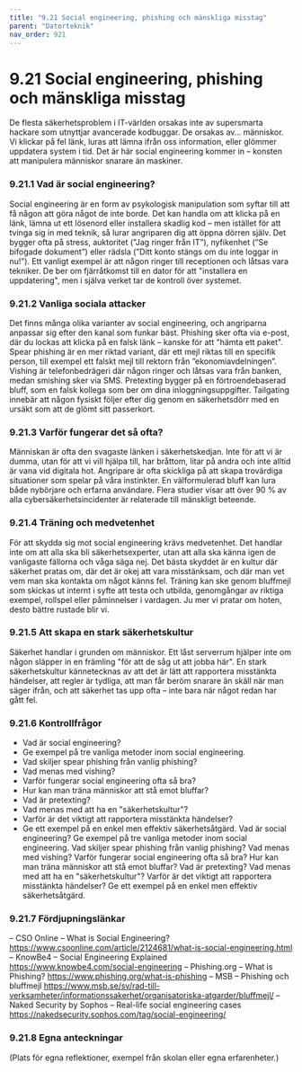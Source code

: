 ```yaml
---
title: "9.21 Social engineering, phishing och mänskliga misstag"
parent: "Datorteknik"
nav_order: 921
---
```


# 9.21 Social engineering, phishing och mänskliga misstag

De flesta säkerhetsproblem i IT-världen orsakas inte av supersmarta hackare som utnyttjar avancerade kodbuggar. De orsakas av… människor. Vi klickar på fel länk, luras att lämna ifrån oss information, eller glömmer uppdatera system i tid. Det är här social engineering kommer in – konsten att manipulera människor snarare än maskiner.
### 9.21.1 Vad är social engineering?
Social engineering är en form av psykologisk manipulation som syftar till att få någon att göra något de inte borde. Det kan handla om att klicka på en länk, lämna ut ett lösenord eller installera skadlig kod – men istället för att tvinga sig in med teknik, så lurar angriparen dig att öppna dörren själv. Det bygger ofta på stress, auktoritet (”Jag ringer från IT”), nyfikenhet (”Se bifogade dokument”) eller rädsla (”Ditt konto stängs om du inte loggar in nu!”). Ett vanligt exempel är att någon ringer till receptionen och låtsas vara tekniker. De ber om fjärråtkomst till en dator för att "installera en uppdatering", men i själva verket tar de kontroll över systemet.
### 9.21.2 Vanliga sociala attacker
Det finns många olika varianter av social engineering, och angriparna anpassar sig efter den kanal som funkar bäst. Phishing sker ofta via e-post, där du lockas att klicka på en falsk länk – kanske för att "hämta ett paket". Spear phishing är en mer riktad variant, där ett mejl riktas till en specifik person, till exempel ett falskt mejl till rektorn från ”ekonomiavdelningen”. Vishing är telefonbedrägeri där någon ringer och låtsas vara från banken, medan smishing sker via SMS. Pretexting bygger på en förtroendebaserad bluff, som en falsk kollega som ber om dina inloggningsuppgifter. Tailgating innebär att någon fysiskt följer efter dig genom en säkerhetsdörr med en ursäkt som att de glömt sitt passerkort.
### 9.21.3 Varför fungerar det så ofta?
Människan är ofta den svagaste länken i säkerhetskedjan. Inte för att vi är dumma, utan för att vi vill hjälpa till, har bråttom, litar på andra och inte alltid är vana vid digitala hot. Angripare är ofta skickliga på att skapa trovärdiga situationer som spelar på våra instinkter. En välformulerad bluff kan lura både nybörjare och erfarna användare. Flera studier visar att över 90 % av alla cybersäkerhetsincidenter är relaterade till mänskligt beteende.
### 9.21.4 Träning och medvetenhet
För att skydda sig mot social engineering krävs medvetenhet. Det handlar inte om att alla ska bli säkerhetsexperter, utan att alla ska känna igen de vanligaste fällorna och våga säga nej. Det bästa skyddet är en kultur där säkerhet pratas om, där det är okej att vara misstänksam, och där man vet vem man ska kontakta om något känns fel. Träning kan ske genom bluffmejl som skickas ut internt i syfte att testa och utbilda, genomgångar av riktiga exempel, rollspel eller påminnelser i vardagen. Ju mer vi pratar om hoten, desto bättre rustade blir vi.
### 9.21.5 Att skapa en stark säkerhetskultur
Säkerhet handlar i grunden om människor. Ett låst serverrum hjälper inte om någon släpper in en främling "för att de såg ut att jobba här". En stark säkerhetskultur kännetecknas av att det är lätt att rapportera misstänkta händelser, att regler är tydliga, att man får beröm snarare än skäll när man säger ifrån, och att säkerhet tas upp ofta – inte bara när något redan har gått fel.
### 9.21.6 Kontrollfrågor
- Vad är social engineering?
- Ge exempel på tre vanliga metoder inom social engineering.
- Vad skiljer spear phishing från vanlig phishing?
- Vad menas med vishing?
- Varför fungerar social engineering ofta så bra?
- Hur kan man träna människor att stå emot bluffar?
- Vad är pretexting?
- Vad menas med att ha en "säkerhetskultur"?
- Varför är det viktigt att rapportera misstänkta händelser?
- Ge ett exempel på en enkel men effektiv säkerhetsåtgärd.
Vad är social engineering?
Ge exempel på tre vanliga metoder inom social engineering.
Vad skiljer spear phishing från vanlig phishing?
Vad menas med vishing?
Varför fungerar social engineering ofta så bra?
Hur kan man träna människor att stå emot bluffar?
Vad är pretexting?
Vad menas med att ha en "säkerhetskultur"?
Varför är det viktigt att rapportera misstänkta händelser?
Ge ett exempel på en enkel men effektiv säkerhetsåtgärd.
### 9.21.7 Fördjupningslänkar
– CSO Online – What is Social Engineering? https://www.csoonline.com/article/2124681/what-is-social-engineering.html
– KnowBe4 – Social Engineering Explained https://www.knowbe4.com/social-engineering
– Phishing.org – What is Phishing? https://www.phishing.org/what-is-phishing
– MSB – Phishing och bluffmejl https://www.msb.se/sv/rad-till-verksamheter/informationssakerhet/organisatoriska-atgarder/bluffmejl/
– Naked Security by Sophos – Real-life social engineering cases https://nakedsecurity.sophos.com/tag/social-engineering/
### 9.21.8 Egna anteckningar
(Plats för egna reflektioner, exempel från skolan eller egna erfarenheter.)